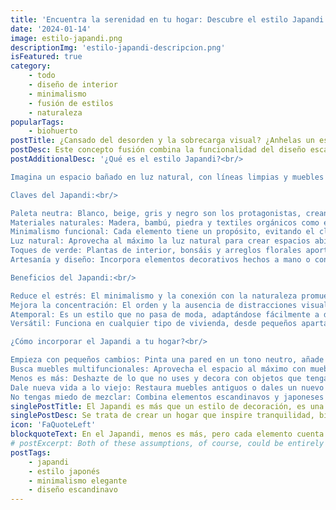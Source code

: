 ```yaml
---
title: 'Encuentra la serenidad en tu hogar: Descubre el estilo Japandi'
date: '2024-01-14'
image: estilo-japandi.png
descriptionImg: 'estilo-japandi-descripcion.png'
isFeatured: true
category:
    - todo
    - diseño de interior
    - minimalismo
    - fusión de estilos
    - naturaleza
popularTags:
    - biohuerto
postTitle: ¿Cansado del desorden y la sobrecarga visual? ¿Anhelas un espacio que irradie paz y minimalismo elegante? 
postDesc: Este concepto fusión combina la funcionalidad del diseño escandinavo con la estética serena del diseño japonés, creando ambientes cálidos, minimalistas y profundamente conectados con la naturaleza.
postAdditionalDesc: '¿Qué es el estilo Japandi?<br/>

Imagina un espacio bañado en luz natural, con líneas limpias y muebles de madera cálida. Ahora agrega toques de verde natural con plantas cuidadosamente seleccionadas y elementos decorativos artesanales. Eso es Japandi: menos es más, pero con calidez y conexión con la tierra.<br/><br/>

Claves del Japandi:<br/>

Paleta neutra: Blanco, beige, gris y negro son los protagonistas, creando un ambiente relajante y luminoso.
Materiales naturales: Madera, bambú, piedra y textiles orgánicos como el algodón y el lino aportan textura y calidez.
Minimalismo funcional: Cada elemento tiene un propósito, evitando el clutter y promoviendo la organización.
Luz natural: Aprovecha al máximo la luz natural para crear espacios abiertos y aireados.
Toques de verde: Plantas de interior, bonsáis y arreglos florales aportan vida y serenidad.
Artesanía y diseño: Incorpora elementos decorativos hechos a mano o con diseños inspirados en la naturaleza.<br/><br/>

Beneficios del Japandi:<br/>

Reduce el estrés: El minimalismo y la conexión con la naturaleza promueven la relajación y el bienestar.
Mejora la concentración: El orden y la ausencia de distracciones visuales favorecen la productividad.
Atemporal: Es un estilo que no pasa de moda, adaptándose fácilmente a diferentes gustos y espacios.
Versátil: Funciona en cualquier tipo de vivienda, desde pequeños apartamentos hasta grandes casas.<br/><br/>

¿Cómo incorporar el Japandi a tu hogar?<br/>

Empieza con pequeños cambios: Pinta una pared en un tono neutro, añade plantas o cambia los textiles.
Busca muebles multifuncionales: Aprovecha el espacio al máximo con muebles que cumplan varias funciones.
Menos es más: Deshazte de lo que no uses y decora con objetos que tengan un significado especial.
Dale nueva vida a lo viejo: Restaura muebles antiguos o dales un nuevo uso a objetos reciclados.
No tengas miedo de mezclar: Combina elementos escandinavos y japoneses para crear un estilo único.'
singlePostTitle: El Japandi es más que un estilo de decoración, es una filosofía de vida.
singlePostDesc: Se trata de crear un hogar que inspire tranquilidad, bienestar y conexión con la naturaleza. Así que anímate, abre las ventanas, incorpora elementos naturales y descubre la serenidad que el Japandi puede ofrecerte.
icon: 'FaQuoteLeft'
blockquoteText: En el Japandi, menos es más, pero cada elemento cuenta una historia.
# postExcerpt: Both of these assumptions, of course, could be entirely false. Self-censoring is firmly rooted in our experiences with mistakes in the past and not the present. The brain messages arising from those experiences can be deceptive.
postTags:
    - japandi
    - estilo japonés
    - minimalismo elegante
    - diseño escandinavo
---
```

